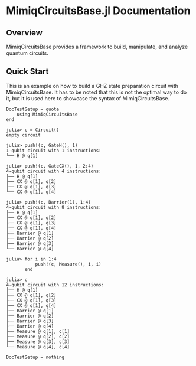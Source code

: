 # MimiqCircuitsBase.jl Documentation

## Overview

MimiqCircuitsBase provides a framework to build, manipulate, and analyze quantum
circuits.

## Quick Start

This is an example on how to build a GHZ state preparation circuit with
MimiqCircuitsBase. It has to be noted that this is not the optimal way to do it,
but it is used here to showcase the syntax of MimiqCircuitsBase.

```@meta
DocTestSetup = quote
    using MimiqCircuitsBase
end
```

```@repl
julia> c = Circuit()
empty circuit

julia> push!(c, GateH(), 1)
1-qubit circuit with 1 instructions:
└── H @ q[1]

julia> push!(c, GateCX(), 1, 2:4)
4-qubit circuit with 4 instructions:
├── H @ q[1]
├── CX @ q[1], q[2]
├── CX @ q[1], q[3]
└── CX @ q[1], q[4]

julia> push!(c, Barrier(1), 1:4)
4-qubit circuit with 8 instructions:
├── H @ q[1]
├── CX @ q[1], q[2]
├── CX @ q[1], q[3]
├── CX @ q[1], q[4]
├── Barrier @ q[1]
├── Barrier @ q[2]
├── Barrier @ q[3]
└── Barrier @ q[4]

julia> for i in 1:4
           push!(c, Measure(), i, i)
       end

julia> c
4-qubit circuit with 12 instructions:
├── H @ q[1]
├── CX @ q[1], q[2]
├── CX @ q[1], q[3]
├── CX @ q[1], q[4]
├── Barrier @ q[1]
├── Barrier @ q[2]
├── Barrier @ q[3]
├── Barrier @ q[4]
├── Measure @ q[1], c[1]
├── Measure @ q[2], c[2]
├── Measure @ q[3], c[3]
└── Measure @ q[4], c[4]
```

```@meta
DocTestSetup = nothing
```
